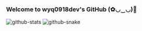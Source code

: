 ### Welcome to wyq0918dev's GitHub (✿◡‿◡)👋

<picture>
  <source media="(prefers-color-scheme: dark)" srcset="https://github-readme-stats.vercel.app/api?username=wyq0918dev&theme=dark" />
  <source media="(prefers-color-scheme: light)" srcset="https://github-readme-stats.vercel.app/api?username=wyq0918dev" />
  <img alt="github-stats" src="https://raw.githubusercontent.com/wyq0918dev/wyq0918dev/main/github-stats.svg" />
</picture>

<picture>
  <source media="(prefers-color-scheme: dark)" srcset="https://github.com/wyq0918dev/wyq0918dev/blob/output/github-contribution-grid-snake-dark.svg" />
  <source media="(prefers-color-scheme: light)" srcset="https://github.com/wyq0918dev/wyq0918dev/blob/output/github-contribution-grid-snake.svg" />
  <img alt="github-snake" src="https://raw.githubusercontent.com/wyq0918dev/wyq0918dev/output/github-snake.svg" />
</picture>
